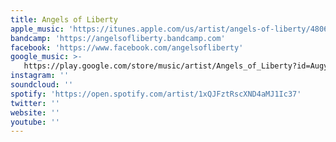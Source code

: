 ```yaml
---
title: Angels of Liberty
apple_music: 'https://itunes.apple.com/us/artist/angels-of-liberty/480659043'
bandcamp: 'https://angelsofliberty.bandcamp.com'
facebook: 'https://www.facebook.com/angelsofliberty'
google_music: >-
   https://play.google.com/store/music/artist/Angels_of_Liberty?id=Augyj5dddcxt5rg7u43cjuy2w3i
instagram: ''
soundcloud: ''
spotify: 'https://open.spotify.com/artist/1xQJFztRscXND4aMJ1Ic37'
twitter: ''
website: ''
youtube: ''
---
```

